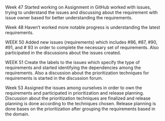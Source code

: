 Week 47
	Started working on Assignment in GitHub worked with issues, trying to understand the issues and discussing about the requirement with issue owner based for better understanding the requirements.
	
	
Week 48 
	Haven’t worked more notable progress is understanding the latest requirements.
	
	
WEEK 50	
	Added new issues (requirements) which includes #86, #87, #90, #91, and # 93 in order to complete the necessary set of requirements. Also participated in the discussions about the issues created.
	
	
WEEK 51
Create the labels to the issues which specify the type of requirements and started identifying the dependencies among the requirements. Also a discussion about the prioritization techniques for requirements is started in the discussion forum.



Week 53
	Assigned the issues among ourselves in order to own the requirements and participated in prioritization and release planning. Discussion about the prioritization techniques are finalized and release planning is done according to the techniques chosen. Release planning is done bases on the prioritization after grouping the requirements based in the domain. 

